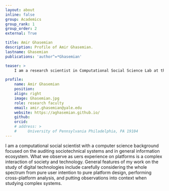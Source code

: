 ```yaml
---
layout: about
inline: false
group: Academics
group_rank: 1
group_order: 2
external: True

title: Amir Ghasemian
description: Profile of Amir Ghasemian.
lastname: Ghasemian
publications: 'author^=*Ghasemian'

teaser: >
    I am a research scientist in Computational Social Science Lab at the University of Pennsylvania.

profile:
    name: Amir Ghasemian
    position: 
    align: right
    image: Ghasemian.jpg
    role: research faculty
    email: amir.ghasemian@yale.edu
    website: https://aghasemian.github.io/
    github: 
    orcid: 
    # address: >
    #     University of Pennsylvania Philadelphia, PA 19104
---
```


I am a computational social scientist with a computer science background focused on the auditing sociotechnical systems and in general information ecosystem. What we observe as uers experience on platforms is a complex interaction of society and technology. General features of my work on the study of digital technologies include carefully considering the whole spectrum from pure user intention to pure platform design, performing cross-platform analysis, and putting observations into context when studying complex systems.